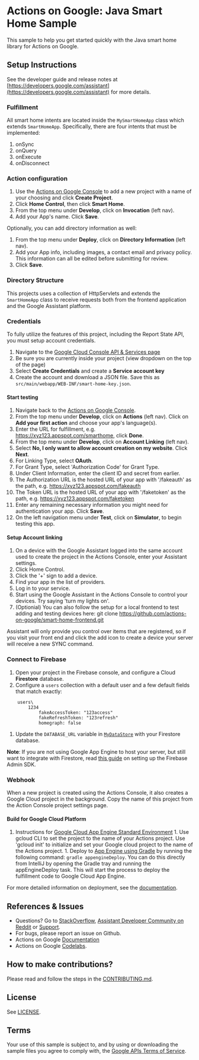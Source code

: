 # Actions on Google: Java Smart Home Sample

This sample to help you get started quickly with the Java smart home library for Actions on Google.

## Setup Instructions

See the developer guide and release notes at [https://developers.google.com/assistant](https://developers.google.com/assistant) for more details.

### Fulfillment
All smart home intents are located inside the `MySmartHomeApp` class which extends `SmartHomeApp`.
Specifically, there are four intents that must be implemented:

1. onSync
1. onQuery
1. onExecute
1. onDisconnect

### Action configuration

1. Use the [Actions on Google Console](https://console.actions.google.com) to add a new project with a name of your choosing and click **Create Project**.
1. Click **Home Control**, then click **Smart Home**.
1. From the top menu under **Develop**, click on **Invocation** (left nav).
1. Add your App's name. Click **Save**.

Optionally, you can add directory information as well:
1. From the top menu under **Deploy**, click on **Directory Information** (left nav).
1. Add your App info, including images, a contact email and privacy policy. This information can all be edited before submitting for review.
1. Click **Save**.

### Directory Structure
This projects uses a collection of HttpServlets and extends the `SmartHomeApp` class to receive
requests both from the frontend application and the Google Assistant platform.

### Credentials
To fully utilize the features of this project, including the Report State API, you must setup
account credentials.
1. Navigate to the [Google Cloud Console API & Services page](https://console.cloud.google.com/apis/credentials)
2. Be sure you are currently inside your project (view dropdown on the top of the page)
1. Select **Create Credentials** and create a **Service account key**
1. Create the account and download a JSON file.
   Save this as `src/main/webapp/WEB-INF/smart-home-key.json`.


#### Start testing

1. Navigate back to the [Actions on Google Console](https://console.actions.google.com).
1. From the top menu under **Develop**, click on **Actions** (left nav). Click on **Add your first action** and choose your app's language(s).
1. Enter the URL for fulfillment, e.g. https://xyz123.appspot.com/smarthome, click **Done**.
1. From the top menu under **Develop**, click on **Account Linking** (left nav).
1. Select **No, I only want to allow account creation on my website**. Click **Next**.
1. For Linking Type, select **OAuth**.
1. For Grant Type, select 'Authorization Code' for Grant Type.
1. Under Client Information, enter the client ID and secret from earlier.
1. The Authorization URL is the hosted URL of your app with '/fakeauth' as the
path, e.g. https://xyz123.appspot.com/fakeauth
1. The Token URL is the hosted URL of your app with '/faketoken' as the path,
e.g. https://xyz123.appspot.com/faketoken
1. Enter any remaining necessary information you might need for
authentication your app. Click **Save**.
1. On the left navigation menu under **Test**, click on **Simulator**, to begin testing this app.

#### Setup Account linking

1. On a device with the Google Assistant logged into the same account used
to create the project in the Actions Console, enter your Assistant settings.
1. Click Home Control.
1. Click the '+' sign to add a device.
1. Find your app in the list of providers.
1. Log in to your service.
1. Start using the Google Assistant in the Actions Console to control your devices. Try saying 'turn
 my lights on'.
1. (Optionial) You can also follow the setup for a local frontend to test adding and testing devices
 here: git clone https://github.com/actions-on-google/smart-home-frontend.git

Assistant will only provide you control over items that are registered, so if you visit your front
end and click the add icon to create a device your server will receive a
new SYNC command.

### Connect to Firebase

1. Open your project in the Firebase console, and configure a Cloud **Firestore** database.
1. Configure a `users` collection with a default user and a few default fields that match exactly:

```
    users\
        1234
            fakeAccessToken: "123access"
            fakeRefreshToken: "123refresh"
            homegraph: false
```

1. Update the `DATABASE_URL` variable in [`MyDataStore`](src/main/java/com/example/MyDataStore.java)
 with your Firestore database.

**Note**: If you are not using Google App Engine to host your server, but still want to
integrate with Firestore, read [this guide](https://firebase.google.com/docs/admin/setup) on
setting up the Firebase Admin SDK.


### Webhook

When a new project is created using the Actions Console, it also creates a Google Cloud project in the background.
Copy the name of this project from the Action Console project settings page.

#### Build for Google Cloud Platform

   1. Instructions for [Google Cloud App Engine Standard Environment](https://cloud.google.com/appengine/docs/standard/java/)
    1. Use gcloud CLI to set the project to the name of your Actions project. Use 'gcloud init' to initialize and set your Google cloud project to the name of the Actions project.
    1. Deploy to [App Engine using Gradle](https://cloud.google.com/appengine/docs/flexible/java/using-gradle) by running the following command: `gradle appengineDeploy`. You can do this directly from
    IntelliJ by opening the Gradle tray and running the appEngineDeploy task. This will start the process to deploy the fulfillment code to Google Cloud App Engine.


For more detailed information on deployment, see the [documentation](https://developers.google.com/assistant/actions/dialogflow/deploy-fulfillment).

## References & Issues
+ Questions? Go to [StackOverflow](https://stackoverflow.com/questions/tagged/actions-on-google), [Assistant Developer Community on Reddit](https://www.reddit.com/r/GoogleAssistantDev/) or [Support](https://developers.google.com/assistant/support).
+ For bugs, please report an issue on Github.
+ Actions on Google [Documentation](https://developers.google.com/assistant)
+ Actions on Google [Codelabs](https://codelabs.developers.google.com/?cat=Assistant).

## How to make contributions?
Please read and follow the steps in the [CONTRIBUTING.md](CONTRIBUTING.md).

## License
See [LICENSE](LICENSE).

## Terms
Your use of this sample is subject to, and by using or downloading the sample files you agree to comply with, the [Google APIs Terms of Service](https://developers.google.com/terms/).
